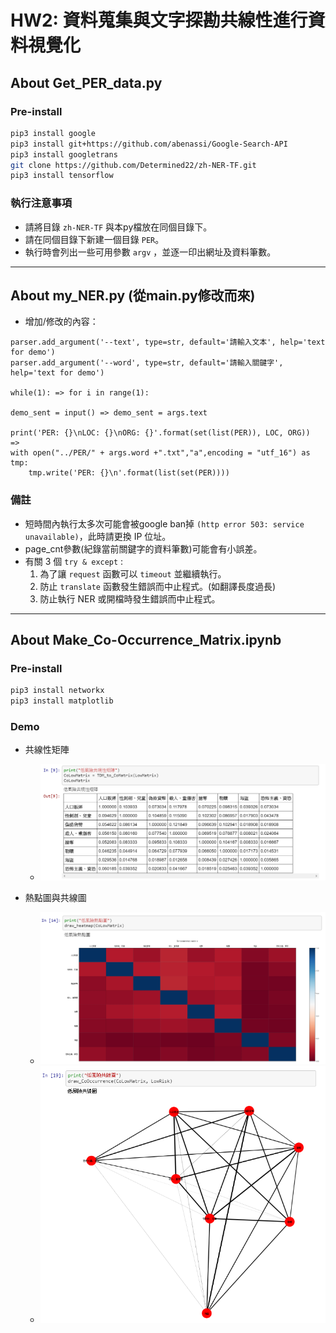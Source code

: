 # HW2: 資料蒐集與文字探勘共線性進行資料視覺化

## About Get_PER_data.py
### Pre-install
```bash
pip3 install google
pip3 install git+https://github.com/abenassi/Google-Search-API
pip3 install googletrans
git clone https://github.com/Determined22/zh-NER-TF.git
pip3 install tensorflow
```

### 執行注意事項
- 請將目錄 `zh-NER-TF` 與本py檔放在同個目錄下。
- 請在同個目錄下新建一個目錄 `PER`。
- 執行時會列出一些可用參數 `argv` ，並逐一印出網址及資料筆數。

---
## About my_NER.py (從main.py修改而來)
- 增加/修改的內容：
```
parser.add_argument('--text', type=str, default='請輸入文本', help='text for demo')
parser.add_argument('--word', type=str, default='請輸入關鍵字', help='text for demo')

while(1): => for i in range(1):

demo_sent = input() => demo_sent = args.text

print('PER: {}\nLOC: {}\nORG: {}'.format(set(list(PER)), LOC, ORG))
=>
with open("../PER/" + args.word +".txt","a",encoding = "utf_16") as tmp:
    tmp.write('PER: {}\n'.format(list(set(PER))))
```

### 備註
- 短時間內執行太多次可能會被google ban掉 `(http error 503: service unavailable)`，此時請更換 IP 位址。
- page_cnt參數(紀錄當前關鍵字的資料筆數)可能會有小誤差。
- 有關 3 個 `try & except` :
	1.  為了讓 `request` 函數可以 `timeout` 並繼續執行。
	2.  防止 `translate` 函數發生錯誤而中止程式。(如翻譯長度過長)
	3.  防止執行 NER 或開檔時發生錯誤而中止程式。

---
## About Make_Co-Occurrence_Matrix.ipynb
### Pre-install
```bash
pip3 install networkx
pip3 install matplotlib
```

### Demo

- 共線性矩陣
  - ![](pictures\001.PNG)

- 熱點圖與共線圖
  - ![](pictures\002.PNG)
  - ![](pictures\003.PNG)
